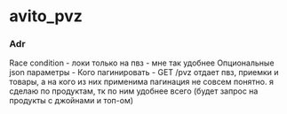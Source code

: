 # avito_pvz

### Adr
Race condition - локи только на пвз - мне так удобнее
Опциональные json параметры - 
Кого пагинировать - GET /pvz отдает пвз, приемки и товары, а на кого из них применима пагинация не совсем понятно. я сделаю по продуктам, тк по ним удобнее всего (будет запрос на продукты с джойнами и топ-ом) 